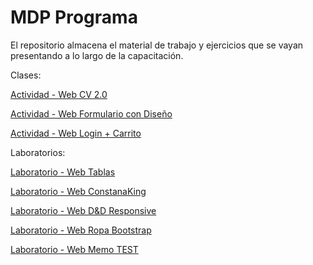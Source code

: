 # MDP Programa

El repositorio almacena el material de trabajo y ejercicios que se vayan presentando a lo largo de la capacitación.

Clases:

<a class="clase_04" href="https://danielherrer.github.io/MDP_Programa_HTML-CSS/04_web_cv_2.0_css/index.html">Actividad - Web CV 2.0</a>

<a class="clase_05" href="https://danielherrer.github.io/MDP_Programa_HTML-CSS/05_web_formularioDiseño/index.html">Actividad - Web Formulario con Diseño</a>

<a href="https://danielherrer.github.io/MDP_Programa_HTML-CSS/11_web_loginLocalStore/index.html">Actividad - Web Login + Carrito</a>

Laboratorios:

<a href="https://danielherrer.github.io/MDP_Programa_HTML-CSS/02_web_tablasLaboratorio/index.html">Laboratorio - Web Tablas</a>

<a href="https://danielherrer.github.io/MDP_Programa_HTML-CSS/06_web_comidasLaboratorio/index.html">Laboratorio - Web ConstanaKing</a>

<a href="https://danielherrer.github.io/MDP_Programa_HTML-CSS/09_web_gridFlexLaboratorio/index.html">Laboratorio - Web D&D Responsive</a>

<a href="https://danielherrer.github.io/MDP_Programa_HTML-CSS/10_web_bootstrapLaboratorio/web/index.html">Laboratorio - Web Ropa Bootstrap</a>

<a href="https://danielherrer.github.io/MDP_Programa_HTML-CSS/12_web_memoTest/index.html">Laboratorio - Web Memo TEST</a>
